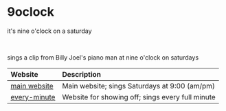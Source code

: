 # 9oclock
it's nine o'clock on a saturday

<br>

sings a clip from Billy Joel's piano man at nine o'clock on saturdays

| Website                                   | Description                                      |
| :---------------------------------------- | :----------------------------------------------- |
| [main website](index.html)                | Main website; sings Saturdays at 9:00 (am/pm)    |
| [every-minute](./every-minute/index.html) | Website for showing off; sings every full minute |
